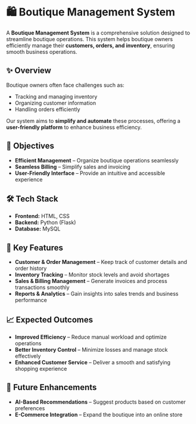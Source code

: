 # 🛍️ Boutique Management System  

A **Boutique Management System** is a comprehensive solution designed to streamline boutique operations. This system helps boutique owners efficiently manage their **customers, orders, and inventory**, ensuring smooth business operations.  

## ✨ Overview  

Boutique owners often face challenges such as:  
- Tracking and managing inventory  
- Organizing customer information  
- Handling orders efficiently  

Our system aims to **simplify and automate** these processes, offering a **user-friendly platform** to enhance business efficiency.  

## 🎯 Objectives  

- **Efficient Management** – Organize boutique operations seamlessly  
- **Seamless Billing** – Simplify sales and invoicing  
- **User-Friendly Interface** – Provide an intuitive and accessible experience  

## 🛠️ Tech Stack  

- **Frontend:** HTML, CSS  
- **Backend:** Python (Flask)  
- **Database:** MySQL  

## 🚀 Key Features  

- **Customer & Order Management** – Keep track of customer details and order history  
- **Inventory Tracking** – Monitor stock levels and avoid shortages  
- **Sales & Billing Management** – Generate invoices and process transactions smoothly  
- **Reports & Analytics** – Gain insights into sales trends and business performance  

## 📈 Expected Outcomes  

- **Improved Efficiency** – Reduce manual workload and optimize operations  
- **Better Inventory Control** – Minimize losses and manage stock effectively  
- **Enhanced Customer Service** – Deliver a smooth and satisfying shopping experience  

## 🔮 Future Enhancements  

- **AI-Based Recommendations** – Suggest products based on customer preferences  
- **E-Commerce Integration** – Expand the boutique into an online store  
